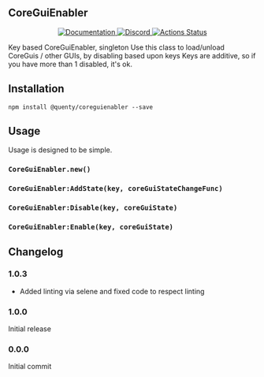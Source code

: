 ## CoreGuiEnabler
<div align="center">
  <a href="http://quenty.github.io/api/">
    <img src="https://img.shields.io/badge/docs-website-green.svg" alt="Documentation" />
  </a>
  <a href="https://discord.gg/mhtGUS8">
    <img src="https://img.shields.io/badge/discord-nevermore-blue.svg" alt="Discord" />
  </a>
  <a href="https://github.com/Quenty/NevermoreEngine/actions">
    <img src="https://github.com/Quenty/NevermoreEngine/workflows/lint/badge.svg" alt="Actions Status" />
  </a>
</div>

Key based CoreGuiEnabler, singleton Use this class to load/unload CoreGuis / other GUIs, by disabling based upon keys Keys are additive, so if you have more than 1 disabled, it's ok.

## Installation
```
npm install @quenty/coreguienabler --save
```

## Usage
Usage is designed to be simple.

### `CoreGuiEnabler.new()`

### `CoreGuiEnabler:AddState(key, coreGuiStateChangeFunc)`

### `CoreGuiEnabler:Disable(key, coreGuiState)`

### `CoreGuiEnabler:Enable(key, coreGuiState)`


## Changelog

### 1.0.3
- Added linting via selene and fixed code to respect linting

### 1.0.0
Initial release

### 0.0.0
Initial commit
